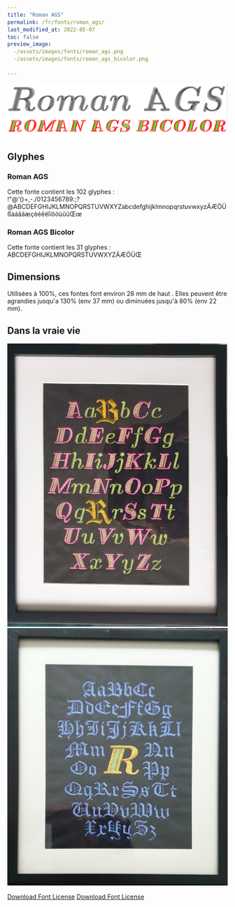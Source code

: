 ```yaml
---
title: "Roman AGS"
permalink: /fr/fonts/roman_ags/
last_modified_at: 2022-05-07
toc: false
preview_image: 
  -/assets/images/fonts/roman_ags.png  
  -/assets/images/fonts/roman_ags_bicolor.png
  
---
```

![Roman AGS](/assets/images/fonts/roman_ags.png)
![Roman AGS_bicolor](/assets/images/fonts/roman_ags_bicolor.png)

## Glyphes
### Roman AGS 
Cette fonte contient les 102 glyphes :	
!"@'()+,-./0123456789:;?@ABCDEFGHIJKLMNOPQRSTUVWXYZabcdefghijklmnopqrstuvwxyzÄÆÖÜßàáâäæçèéêëîïôöùûüŒœ

### Roman AGS Bicolor
Cette fonte contient les 31 glyphes :	
ABCDEFGHIJKLMNOPQRSTUVWXYZÄÆÖÜŒ

## Dimensions


Utilisées à 100%, ces fontes font environ 28 mm de haut .
Elles peuvent être agrandies jusqu'a 130% (env 37 mm) ou diminuées jusqu'à 80% (env  22 mm).




## Dans la vraie vie
![ManuscriptGothisch5](/assets/images/fonts/gothicromanaugusa1.jpg)
![ManuscriptGothisch6](/assets/images/fonts/gothicromanaugusa2.jpg)

[Download Font License](https://github.com/inkstitch/inkstitch/tree/main/fonts/roman_ags_bicolor/LICENSE)
[Download Font License](https://github.com/inkstitch/inkstitch/tree/main/fonts/roman_ags/LICENSE)
